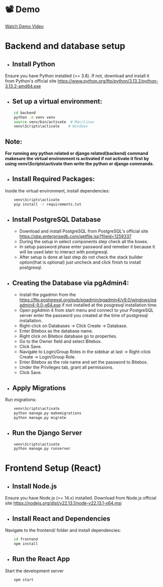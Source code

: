 # 📽 Demo

[Watch Demo Video](https://drive.google.com/file/d/1cbgF-i3iFHVB6hmoQFiwhVJPV2px37Hr/view?usp=sharing)

# Backend and database setup
- ## Install Python

Ensure you have Python installed (>= 3.8). If not, download and install it from Python's official site https://www.python.org/ftp/python/3.13.2/python-3.13.2-amd64.exe

- ## Set up a virtual environment:

```bash
    cd backend
    python -m venv venv
    source venv/bin/activate  # Mac/Linux
    venv\Scripts\activate    # Windows
```
## Note:
**For running any python related or django related(backend) command makesure the virtual environment is activated if not activate it first by using venv\Scripts\activate then write the python or django commands.**


- ## Install Required Packages:

Inside the virtual environment, install dependencies:

```bash
    venv\Scripts\activate
    pip install -r requirements.txt
```

- ## Install PostgreSQL Database
    - Download and install PostgreSQL from PostgreSQL's official site https://sbp.enterprisedb.com/getfile.jsp?fileid=1259337
    - During the setup in select components step check all the boxes.
    - In setup password phase enter password and remeber it because it will be used later to interact with postgresql. 
    - After setup is done at last step do not check the stack builder option(that is optional) just uncheck and click finish to install postgresql.
   
- ## Creating the Database via pgAdmin4:
    - Install the pgadmin from the https://ftp.postgresql.org/pub/pgadmin/pgadmin4/v9.0/windows/pgadmin4-9.0-x64.exe if not installed at the posgresql installation time.
    - Open pgAdmin 4 from start menu and connect to your PostgreSQL server enter the password you created at the time of postgresql installation.
    - Right-click on Databases → Click Create → Database.
    - Enter Bitebox as the database name.
    - Right click on Bitebox database go to properties.
    - Go to the Owner field and select Bitebox.
    - Click Save.
    - Navigate to Login/Group Roles in the sidebar at last → Right-click Create → Login/Group Role.
    - Enter Bitebox as the role name and set the password to Bitebox.
    - Under the Privileges tab, grant all permissions.
    - Click Save.

- ## Apply Migrations
Run migrations:
```bash
    venv\Scripts\activate 
    python manage.py makemigrations
    python manage.py migrate
```

- ## Run the Django Server
```bash
    venv\Scripts\activate 
    python manage.py runserver
```

# Frontend Setup (React)

- ## Install Node.js
Ensure you have Node.js (>= 14.x) installed. Download from Node.js official site https://nodejs.org/dist/v22.13.1/node-v22.13.1-x64.msi

- ## Install React and Dependencies
Navigate to the frontend/ folder and install dependencies:
```bash
    cd frontend
    npm install
```

- ## Run the React App
Start the development server
```bash
    npm start
```



    